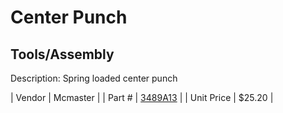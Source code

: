 # Center Punch
## Tools/Assembly
Description: 	Spring loaded center punch  

| Vendor | Mcmaster | 
| Part # | [3489A13](http://www.mcmaster.com/) | 
| Unit Price | $25.20 | 
